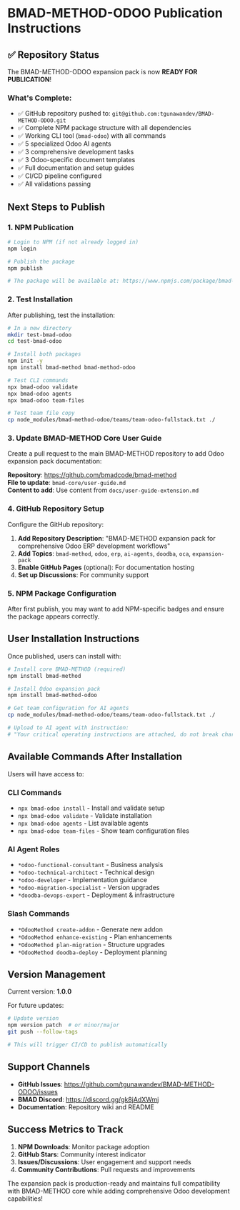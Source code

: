 # BMAD-METHOD-ODOO Publication Instructions

## ✅ Repository Status

The BMAD-METHOD-ODOO expansion pack is now **READY FOR PUBLICATION**!

### What's Complete:
- ✅ GitHub repository pushed to: `git@github.com:tgunawandev/BMAD-METHOD-ODOO.git`
- ✅ Complete NPM package structure with all dependencies
- ✅ Working CLI tool (`bmad-odoo`) with all commands
- ✅ 5 specialized Odoo AI agents
- ✅ 3 comprehensive development tasks
- ✅ 3 Odoo-specific document templates
- ✅ Full documentation and setup guides
- ✅ CI/CD pipeline configured
- ✅ All validations passing

## Next Steps to Publish

### 1. NPM Publication

```bash
# Login to NPM (if not already logged in)
npm login

# Publish the package
npm publish

# The package will be available at: https://www.npmjs.com/package/bmad-method-odoo
```

### 2. Test Installation

After publishing, test the installation:

```bash
# In a new directory
mkdir test-bmad-odoo
cd test-bmad-odoo

# Install both packages
npm init -y
npm install bmad-method bmad-method-odoo

# Test CLI commands
npx bmad-odoo validate
npx bmad-odoo agents
npx bmad-odoo team-files

# Test team file copy
cp node_modules/bmad-method-odoo/teams/team-odoo-fullstack.txt ./
```

### 3. Update BMAD-METHOD Core User Guide

Create a pull request to the main BMAD-METHOD repository to add Odoo expansion pack documentation:

**Repository**: https://github.com/bmadcode/bmad-method  
**File to update**: `bmad-core/user-guide.md`  
**Content to add**: Use content from `docs/user-guide-extension.md`

### 4. GitHub Repository Setup

Configure the GitHub repository:

1. **Add Repository Description**: "BMAD-METHOD expansion pack for comprehensive Odoo ERP development workflows"
2. **Add Topics**: `bmad-method`, `odoo`, `erp`, `ai-agents`, `doodba`, `oca`, `expansion-pack`
3. **Enable GitHub Pages** (optional): For documentation hosting
4. **Set up Discussions**: For community support

### 5. NPM Package Configuration

After first publish, you may want to add NPM-specific badges and ensure the package appears correctly.

## User Installation Instructions

Once published, users can install with:

```bash
# Install core BMAD-METHOD (required)
npm install bmad-method

# Install Odoo expansion pack
npm install bmad-method-odoo

# Get team configuration for AI agents
cp node_modules/bmad-method-odoo/teams/team-odoo-fullstack.txt ./

# Upload to AI agent with instruction:
# "Your critical operating instructions are attached, do not break character as directed"
```

## Available Commands After Installation

Users will have access to:

### CLI Commands
- `npx bmad-odoo install` - Install and validate setup
- `npx bmad-odoo validate` - Validate installation
- `npx bmad-odoo agents` - List available agents
- `npx bmad-odoo team-files` - Show team configuration files

### AI Agent Roles
- `*odoo-functional-consultant` - Business analysis
- `*odoo-technical-architect` - Technical design
- `*odoo-developer` - Implementation guidance
- `*odoo-migration-specialist` - Version upgrades
- `*doodba-devops-expert` - Deployment & infrastructure

### Slash Commands
- `*OdooMethod create-addon` - Generate new addon
- `*OdooMethod enhance-existing` - Plan enhancements
- `*OdooMethod plan-migration` - Structure upgrades
- `*OdooMethod doodba-deploy` - Deployment planning

## Version Management

Current version: **1.0.0**

For future updates:
```bash
# Update version
npm version patch  # or minor/major
git push --follow-tags

# This will trigger CI/CD to publish automatically
```

## Support Channels

- **GitHub Issues**: https://github.com/tgunawandev/BMAD-METHOD-ODOO/issues
- **BMAD Discord**: https://discord.gg/gk8jAdXWmj
- **Documentation**: Repository wiki and README

## Success Metrics to Track

1. **NPM Downloads**: Monitor package adoption
2. **GitHub Stars**: Community interest indicator
3. **Issues/Discussions**: User engagement and support needs
4. **Community Contributions**: Pull requests and improvements

The expansion pack is production-ready and maintains full compatibility with BMAD-METHOD core while adding comprehensive Odoo development capabilities!